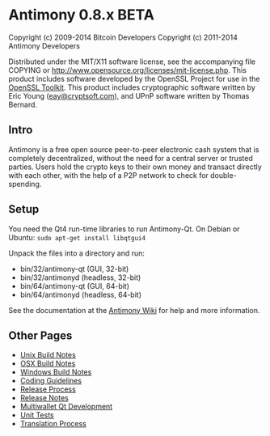 Antimony 0.8.x BETA
====================

Copyright (c) 2009-2014 Bitcoin Developers
Copyright (c) 2011-2014 Antimony Developers

Distributed under the MIT/X11 software license, see the accompanying
file COPYING or http://www.opensource.org/licenses/mit-license.php.
This product includes software developed by the OpenSSL Project for use in the [OpenSSL Toolkit](http://www.openssl.org/). This product includes
cryptographic software written by Eric Young ([eay@cryptsoft.com](mailto:eay@cryptsoft.com)), and UPnP software written by Thomas Bernard.


Intro
---------------------
Antimony is a free open source peer-to-peer electronic cash system that is
completely decentralized, without the need for a central server or trusted
parties.  Users hold the crypto keys to their own money and transact directly
with each other, with the help of a P2P network to check for double-spending.


Setup
---------------------
You need the Qt4 run-time libraries to run Antimony-Qt. On Debian or Ubuntu:
	`sudo apt-get install libqtgui4`

Unpack the files into a directory and run:

- bin/32/antimony-qt (GUI, 32-bit)
- bin/32/antimonyd (headless, 32-bit)
- bin/64/antimony-qt (GUI, 64-bit)
- bin/64/antimonyd (headless, 64-bit)

See the documentation at the [Antimony Wiki](http://antimony.info)
for help and more information.


Other Pages
---------------------
- [Unix Build Notes](build-unix.md)
- [OSX Build Notes](build-osx.md)
- [Windows Build Notes](build-msw.md)
- [Coding Guidelines](coding.md)
- [Release Process](release-process.md)
- [Release Notes](release-notes.md)
- [Multiwallet Qt Development](multiwallet-qt.md)
- [Unit Tests](unit-tests.md)
- [Translation Process](translation_process.md)
